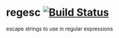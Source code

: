 regesc [![Build Status](https://travis-ci.org/golyshevd/regesc.png?branch=master)](https://travis-ci.org/golyshevd/regesc)
=========
escape strings to use in regular expressions

